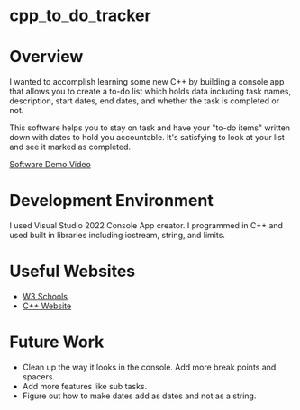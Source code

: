 # cpp_to_do_tracker

# Overview

I wanted to accomplish learning some new C++ by building a console app that allows you to create a to-do list which holds data including task names, description, start dates, end dates, and whether the task is completed or not.

This software helps you to stay on task and have your "to-do items" written down with dates to hold you accountable. It's satisfying to look at your list and see it marked as completed.


[Software Demo Video](https://youtu.be/GmNAW0PeI28)

# Development Environment

I used Visual Studio 2022 Console App creator. I programmed in C++ and used built in libraries including iostream, string, and limits.

# Useful Websites

- [W3 Schools](https://www.w3schools.com/cpp/cpp_intro.asp#:~:text=C%2B%2B%20is%20a%20cross%2Dplatform,over%20system%20resources%20and%20memory.)
- [C++ Website](https://cplusplus.com/)

# Future Work

- Clean up the way it looks in the console. Add more break points and spacers.
- Add more features like sub tasks.
- Figure out how to make dates add as dates and not as a string.
